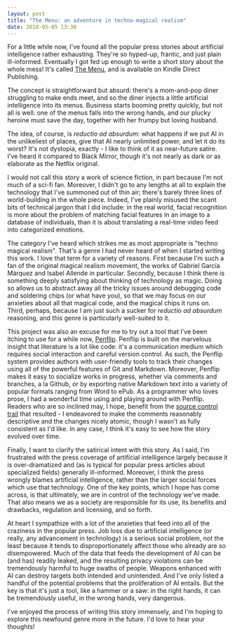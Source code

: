 ```yaml
---
layout: post
title: "The Menu: an adventure in techno-magical realism"
date: 2018-05-05 13:30
---
```


For a little while now, I've found all the popular press stories about artificial intelligence rather exhausting. They're so hyped-up, frantic, and just plain ill-informed. Eventually I got fed up enough to write a short story about the whole mess! It's called [The Menu](https://www.amazon.com/dp/B07CYFP8M4/), and is available on Kindle Direct Publishing.

The concept is straightforward but absurd: there's a mom-and-pop diner struggling to make ends meet, and so the diner injects a little artificial intelligence into its menus. Business starts booming pretty quickly, but not all is well: one of the menus falls into the wrong hands, and our plucky heroine must save the day, together with her frumpy but loving husband.

The idea, of course, is *reductio ad absurdum*: what happens if we put AI in the unlikeliest of places, give that AI nearly unlimited power, and let it do its worst? It's not dystopia, exactly - I like to think of it as near-future satire. I've heard it compared to Black Mirror, though it's not nearly as dark or as elaborate as the Netflix original.

I would not call this story a work of science fiction, in part because I'm not much of a sci-fi fan. Moreover, I didn't go to any lengths at all to explain the technology that I've summoned out of thin air; there's barely three lines of world-building in the whole piece. Indeed, I've plainly misused the scant bits of technical jargon that I did include: in the real world, facial recognition is more about the problem of matching facial features in an image to a database of individuals, than it is about translating a real-time video feed into categorized emotions.

The category I've heard which strikes me as most appropriate is "techno magical realism". That's a genre I had never heard of when I started writing this work. I love that term for a variety of reasons. First because I'm such a fan of the original magical realism movement, the works of Gabriel García Márquez and Isabel Allende in particular. Secondly, because I think there is something deeply satisfying about thinking of technology as magic. Doing so allows us to abstract away all the tricky issues around debugging code and soldering chips (or what have you), so that we may focus on our anxieties about all that magical code, and the magical chips it runs on. Third, perhaps, because I am just such a sucker for *reductio ad absurdum* reasoning, and this genre is particularly well-suited to it.

This project was also an excuse for me to try out a tool that I've been itching to use for a while now, [Penflip](https://www.penflip.com). Penflip is built on the marvelous insight that literature is a lot like code: it's a communication medium which requires social interaction and careful version control. As such, the Penflip system provides authors with user-friendly tools to track their changes using all of the powerful features of Git and Markdown. Moreover, Penflip makes it easy to socialize works in progress, whether via comments and branches, a la Github, or by exporting native Markdown text into a variety of popular formats ranging from Word to ePub. As a programmer who loves prose, I had a wonderful time using and playing around with Penflip. Readers who are so inclined may, I hope, benefit from the [source control trail](https://www.penflip.com/shaisachs/the-menu/activity) that resulted - I endeavored to make the comments reasonably descriptive and the changes nicely atomic, though I wasn't as fully consistent as I'd like. In any case, I think it's easy to see how the story evolved over time.

Finally, I want to clarify the satirical intent with this story. As I said, I'm frustrated with the press coverage of artificial intelligence largely because it is over-dramatized and (as is typical for popular press articles about specialized fields) generally ill-informed. Moreover, I think the press wrongly blames artificial intelligence, rather than the larger social forces which use that technology. One of the key points, which I hope has come across, is that ultimately, we are in control of the technology we've made. That also means we as a society are responsible for its use, its benefits and drawbacks, regulation and licensing, and so forth.

At heart I sympathize with a lot of the anxieties that feed into all of the craziness in the popular press. Job loss due to artificial intelligence (or really, any advancement in technology) is a serious social problem, not the least because it tends to disproportionately affect those who already are so disempowered. Much of the data that feeds the development of AI can be (and has) readily leaked, and the resulting privacy violations can be tremendously harmful to huge swaths of people. Weapons enhanced with AI can destroy targets both intended and unintended. And I've only listed a handful of the potential problems that the proliferation of AI entails. But the key is that it's just a tool, like a hammer or a saw: in the right hands, it can be tremendously useful, in the wrong hands, very dangerous.

I've enjoyed the process of writing this story immensely, and I'm hoping to explore this newfound genre more in the future. I'd love to hear your thoughts!